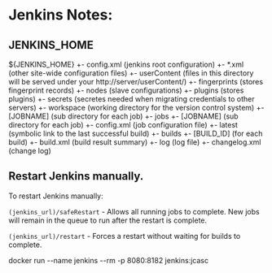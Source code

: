 # Jenkins Notes:


## JENKINS_HOME

${JENKINS_HOME}
 +- config.xml     (jenkins root configuration)
 +- *.xml          (other site-wide configuration files)
 +- userContent    (files in this directory will be served under your http://server/userContent/)
 +- fingerprints   (stores fingerprint records)
 +- nodes          (slave configurations)
 +- plugins        (stores plugins)
 +- secrets        (secretes needed when migrating credentials to other servers)
 +- workspace (working directory for the version control system)
     +- [JOBNAME] (sub directory for each job)
 +- jobs
     +- [JOBNAME]      (sub directory for each job)
         +- config.xml     (job configuration file)
         +- latest         (symbolic link to the last successful build)
         +- builds
             +- [BUILD_ID]     (for each build)
                 +- build.xml      (build result summary)
                 +- log            (log file)
                 +- changelog.xml  (change log)
				 
				 

## Restart Jenkins manually.
To restart Jenkins manually:

`(jenkins_url)/safeRestart` - Allows all running jobs to complete. New jobs will remain in the queue to run after the restart is complete.

`(jenkins_url)/restart` - Forces a restart without waiting for builds to complete.



docker run --name jenkins --rm -p 8080:8182 jenkins:jcasc

